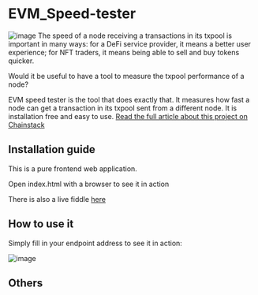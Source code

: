 # EVM_Speed-tester
![image](https://chainstack.com/wp-content/uploads/2022/03/3-1024x308.png)
The speed of a node receiving a transactions in its txpool is important in many ways: for a DeFi service provider, it means a better user experience; for NFT traders, it means being able to sell and buy tokens quicker.

Would it be useful to have a tool to measure the txpool performance of a node?

EVM speed tester is the tool that does exactly that. It measures how fast a node can get a transaction in its txpool sent from a different node. It is installation free and easy to use.
[Read the full article about this project on Chainstack](https://chainstack.com/evm-speed-tester/)

## Installation guide
This is a pure frontend web application.

Open index.html with a browser to see it in action

There is also a live fiddle [here](https://jsfiddle.net/wuzhong/ecau2sLm/11/)

## How to use it
Simply fill in your endpoint address to see it in action:


![image](https://chainstack.com/wp-content/uploads/2022/03/2-525x1024.png)
## Others
